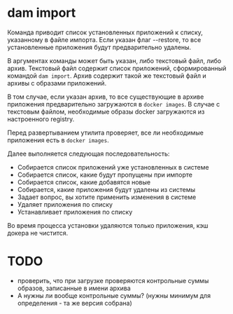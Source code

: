 # dam import

Команда приводит список установленных приложений к списку, указанному в файле импорта.
Если указан флаг --restore, то все установленные приложения будут предварительно удалены.


В аргументах команды может быть указан, либо текстовый файл, либо архив.
Текстовый файл содержит список приложений, сформированный командой `dam import`. 
Архив содержит такой же текстовый файл и архивы с образами приложений.

В том случае, если указан архив, то все существующие в архиве приложения предварительно загружаются в `docker images`.
В случае с текстовым файлом, необходимые образы docker загружаются из настроенного registry. 

Перед развертыванием утилита проверяет, все ли необходимые приложения есть в `docker images`.

Далее выполняется следующая последовательность:
- Собирается список приложений уже установленных в системе
- Собирается список, какие будут пропущены при импорте
- Собирается список, какие добавятся новые
- Собирается, какие приложения будут удалены из системы
- Задает вопрос, вы хотите применить изменения в системе
- Удаляет приложения по списку
- Устанавливает приложения по списку

Во время процесса установки удаляются только приложения, кэш докера не чистится.

# TODO
- проверить, что при загрузке проверяются контрольные суммы образов, записанные в имени архива
- А нужны ли вообще контрольные суммы? (нужны минимум для определения - та же версия собрана)